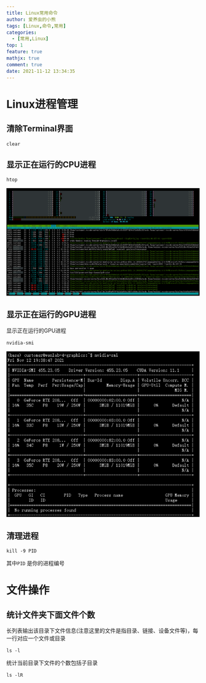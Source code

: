 ```yaml
---
title: Linux常用命令
author: 爱养虫的小熊
tags: [Linux,命令,常用]
categories:
  - [常用,Linux]
top: 1
feature: true
mathjx: true
comment: true
date: 2021-11-12 13:34:35
---
```


# Linux进程管理

## 清除Terminal界面

```md
clear
```

## 显示正在运行的CPU进程

```md
htop
```

<img src="_post/../Linux常用命令/cpu进程.png" alt="cpu进程" style="zoom:50%;" />



## 显示正在运行的GPU进程

显示正在运行的GPU进程

```md
nvidia-smi
```

<img src="_post/../Linux常用命令/GUP进程.png" alt="GPU进程"  />

## 清理进程

```linux
kill -9 PID
```

其中`PID` 是你的进程编号

# 文件操作

## 统计文件夹下面文件个数

长列表输出该目录下文件信息(注意这里的文件是指目录、链接、设备文件等)，每一行对应一个文件或目录

```linux
ls -l
```

统计当前目录下文件的个数包括子目录

```linux
ls -lR
```
<!--more-->
